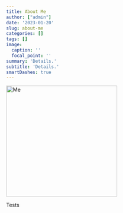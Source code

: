 ```yaml
---
title: About Me
author: ["admin"]
date: '2023-01-20'
slug: about-me
categories: []
tags: []
image:
  caption: ''
  focal_point: ''
summary: 'Details.'
subtitle: 'Details.'
smartDashes: true
---
```


<img src="/img/Aditya_Peer_github_Image.JPG" class="img-responsive" alt="Me" width="300"/>

Tests